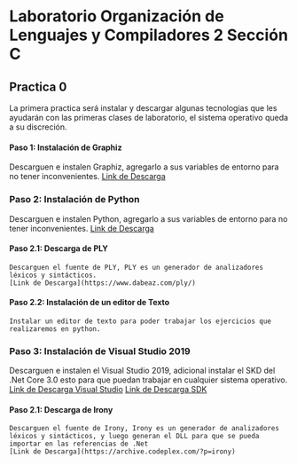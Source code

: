 # Laboratorio Organización de Lenguajes y Compiladores 2 Sección C
## Practica 0

La primera practica será instalar y descargar algunas tecnologias que les ayudarán con las primeras clases de laboratorio, el sistema operativo queda a su discreción.

#### Paso 1: Instalación de Graphiz
  Descarguen e instalen Graphiz, agregarlo a sus variables de entorno para no tener inconvenientes.
  [Link de Descarga](https://graphviz.org/download/)

### Paso 2: Instalación de Python
  Descarguen e instalen Python, agregarlo a sus variables de entorno para no tener inconvenientes.
  [Link de Descarga](https://www.python.org/downloads/)

  #### Paso 2.1: Descarga de PLY
    Descarguen el fuente de PLY, PLY es un generador de analizadores léxicos y sintácticos.
    [Link de Descarga](https://www.dabeaz.com/ply/)
  
  #### Paso 2.2: Instalación de un editor de Texto
    Instalar un editor de texto para poder trabajar los ejercicios que realizaremos en python.
   
### Paso 3: Instalación de Visual Studio 2019
  Descarguen e instalen el Visual Studio 2019, adicional instalar el SKD del .Net Core 3.0 esto para que puedan trabajar en cualquier sistema operativo.
  [Link de Descarga Visual Studio](https://visualstudio.microsoft.com/es/)
  [Link de Descarga SDK](https://dotnet.microsoft.com/download/dotnet-core/3.0)
  
  
  #### Paso 2.1: Descarga de Irony
    Descarguen el fuente de Irony, Irony es un generador de analizadores léxicos y sintácticos, y luego generan el DLL para que se pueda importar en las referencias de .Net
    [Link de Descarga](https://archive.codeplex.com/?p=irony)
  
